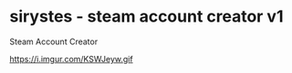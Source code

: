 # sirystes - steam account creator v1
Steam Account Creator

<image>https://i.imgur.com/KSWJeyw.gif</image>
